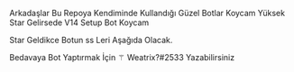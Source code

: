 Arkadaşlar Bu Repoya Kendiminde Kullandığı Güzel Botlar Koycam Yüksek Star Gelirsede V14 Setup Bot Koycam

Star Geldikce Botun ss Leri Aşağıda Olacak.

Bedavaya Bot Yaptırmak İçin ⚚ Weatrix?#2533 Yazabilirsiniz
